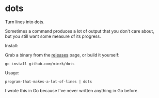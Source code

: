 # dots

Turn lines into dots.

Sometimes a command produces a lot of output that you don't care about,
but you still want some measure of its progress.

Install:

Grab a binary from the [releases](releases) page, or build it yourself:

    go install github.com/minrk/dots

Usage:

    program-that-makes-a-lot-of-lines | dots

I wrote this in Go because I've never written anything in Go before.
